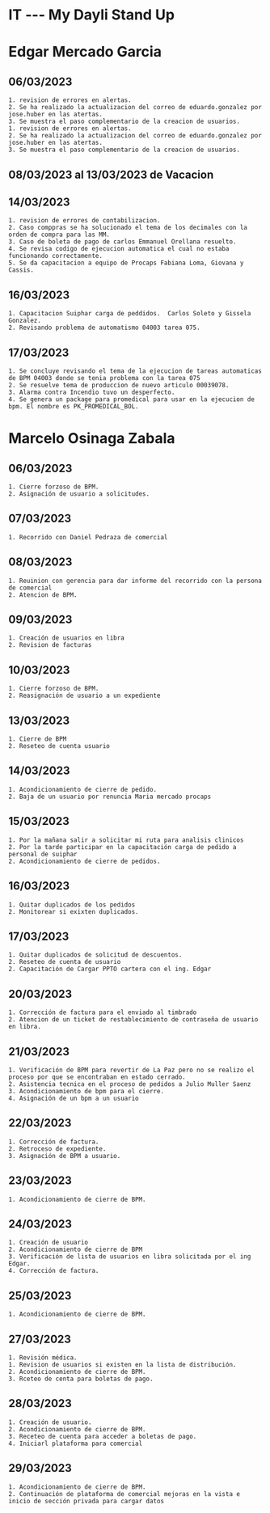# IT --- My Dayli Stand Up

# Edgar Mercado Garcia

## 06/03/2023
    1. revision de errores en alertas.
    2. Se ha realizado la actualizacion del correo de eduardo.gonzalez por jose.huber en las atertas.
    3. Se muestra el paso complementario de la creacion de usuarios.
    1. revision de errores en alertas.
    2. Se ha realizado la actualizacion del correo de eduardo.gonzalez por jose.huber en las atertas.
    3. Se muestra el paso complementario de la creacion de usuarios.
## 08/03/2023 al 13/03/2023 de Vacacion
## 14/03/2023
    1. revision de errores de contabilizacion.
    2. Caso comppras se ha solucionado el tema de los decimales con la orden de compra para las MM.
    3. Caso de boleta de pago de carlos Emmanuel Orellana resuelto.
    4. Se revisa codigo de ejecucion automatica el cual no estaba funcionando correctamente.
    5. Se da capacitacion a equipo de Procaps Fabiana Loma, Giovana y Cassis.
## 16/03/2023
    1. Capacitacion Suiphar carga de peddidos.  Carlos Soleto y Gissela Gonzalez.
    2. Revisando problema de automatismo 04003 tarea 075.

## 17/03/2023
    1. Se concluye revisando el tema de la ejecucion de tareas automaticas de BPM 04003 donde se tenia problema con la tarea 075
    2. Se resuelve tema de produccion de nuevo articulo 00039078.
    3. Alarma contra Incendio tuvo un desperfecto.
    4. Se genera un package para promedical para usar en la ejecucion de bpm. El nombre es PK_PROMEDICAL_BOL.
    
    


# Marcelo Osinaga Zabala

## 06/03/2023
    1. Cierre forzoso de BPM.
    2. Asignación de usuario a solicitudes.

## 07/03/2023
    1. Recorrido con Daniel Pedraza de comercial

## 08/03/2023
    1. Reuinion con gerencia para dar informe del recorrido con la persona de comercial
    2. Atencion de BPM.
## 09/03/2023
    1. Creación de usuarios en libra
    2. Revision de facturas
## 10/03/2023
    1. Cierre forzoso de BPM.
    2. Reasignación de usuario a un expediente
## 13/03/2023
    1. Cierre de BPM
    2. Reseteo de cuenta usuario
## 14/03/2023
    1. Acondicionamiento de cierre de pedido.
    2. Baja de un usuario por renuncia Maria mercado procaps
## 15/03/2023
    1. Por la mañana salir a solicitar mi ruta para analisis clinicos
    2. Por la tarde participar en la capacitación carga de pedido a personal de suiphar
    2. Acondicionamiento de cierre de pedidos.
## 16/03/2023
    1. Quitar duplicados de los pedidos
    2. Monitorear si exixten duplicados. 
## 17/03/2023
    1. Quitar duplicados de solicitud de descuentos.
    2. Reseteo de cuenta de usuario 
    2. Capacitación de Cargar PPTO cartera con el ing. Edgar
## 20/03/2023
    1. Corrección de factura para el enviado al timbrado
    2. Atencion de un ticket de restablecimiento de contraseña de usuario en libra.
## 21/03/2023
    1. Verificación de BPM para revertir de La Paz pero no se realizo el proceso por que se encontraban en estado cerrado.
    2. Asistencia tecnica en el proceso de pedidos a Julio Muller Saenz
    3. Acondicionamiento de bpm para el cierre.
    4. Asignación de un bpm a un usuario
## 22/03/2023
    1. Corrección de factura.
    2. Retroceso de expediente.
    3. Asignación de BPM a usuario.
## 23/03/2023
    1. Acondicionamiento de cierre de BPM.
## 24/03/2023
    1. Creación de usuario
    2. Acondicionamiento de cierre de BPM
    3. Verificación de lista de usuarios en libra solicitada por el ing Edgar.
    4. Corrección de factura.
## 25/03/2023
    1. Acondicionamiento de cierre de BPM.
## 27/03/2023
    1. Revisión médica.
    1. Revision de usuarios si existen en la lista de distribución.
    2. Acondicionamiento de cierre de BPM.
    3. Rceteo de centa para boletas de pago.
## 28/03/2023
    1. Creación de usuario.
    2. Acondicionamiento de cierre de BPM.
    3. Receteo de cuenta para acceder a boletas de pago.
    4. Iniciarl plataforma para comercial
## 29/03/2023
    1. Acondicionamiento de cierre de BPM.
    2. Continuación de plataforma de comercial mejoras en la vista e inicio de sección privada para cargar datos

